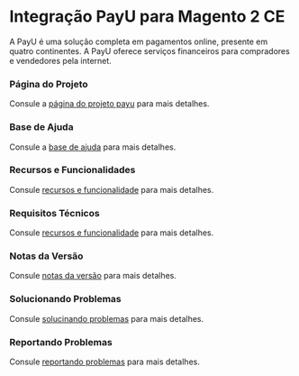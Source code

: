 # Integração PayU para Magento 2 CE

A PayU é uma solução completa em pagamentos online, presente em quatro continentes. A PayU oferece serviços financeiros para compradores e vendedores pela internet.

### Página do Projeto
Consule a [página do projeto payu](https://www.dholi.dev/payu) para mais detalhes.

### Base de Ajuda
Consule a [base de ajuda](https://docs.dholi.dev/payu) para mais detalhes.

### Recursos e Funcionalidades
Consule [recursos e funcionalidade](https://docs.dholi.dev/payu/iniciando) para mais detalhes.

### Requisitos Técnicos
Consule [recursos e funcionalidade](https://docs.dholi.dev/payu/iniciando) para mais detalhes.

### Notas da Versão
Consule [notas da versão](https://github.com/dholidev/module-dholi-payu-mirror/blob/master/CHANGELOG.md) para mais detalhes.

### Solucionando Problemas
Consule [solucinando problemas](https://docs.dholi.dev/payu/solucinando-problemas) para mais detalhes.

### Reportando Problemas
Consule [reportando problemas](https://docs.dholi.dev/payu/reportando-problemas) para mais detalhes.
